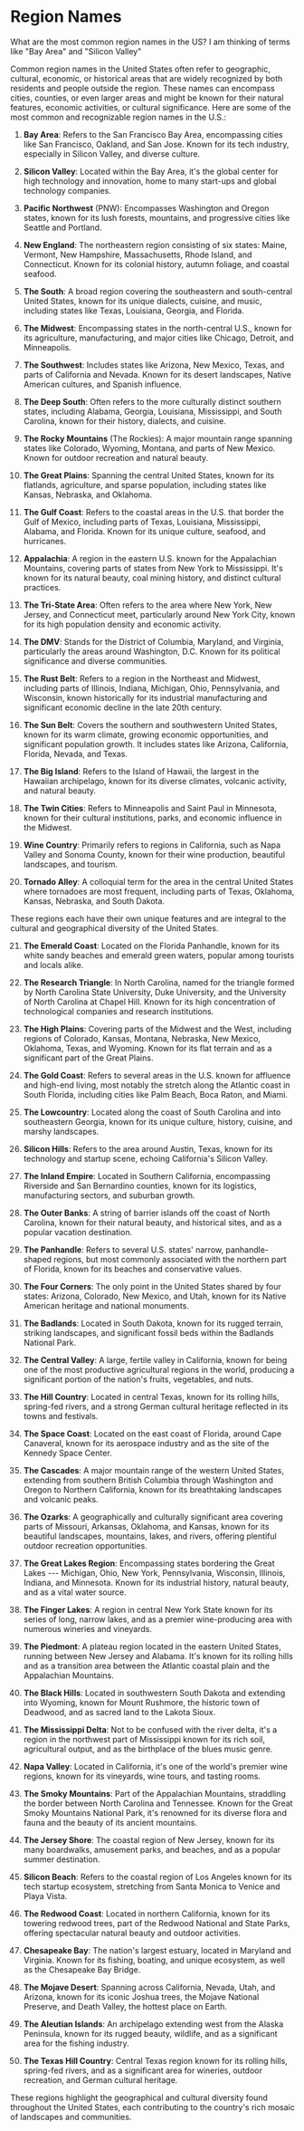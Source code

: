 # Region Names

What are the most common region names in the US? I am thinking of terms like "Bay Area" and "Silicon Valley"

Common region names in the United States often refer to geographic, cultural, economic, or historical areas that are widely recognized by both residents and people outside the region. These names can encompass cities, counties, or even larger areas and might be known for their natural features, economic activities, or cultural significance. Here are some of the most common and recognizable region names in the U.S.:

1.  **Bay Area**: Refers to the San Francisco Bay Area, encompassing cities like San Francisco, Oakland, and San Jose. Known for its tech industry, especially in Silicon Valley, and diverse culture.

2.  **Silicon Valley**: Located within the Bay Area, it's the global center for high technology and innovation, home to many start-ups and global technology companies.

3.  **Pacific Northwest** (PNW): Encompasses Washington and Oregon states, known for its lush forests, mountains, and progressive cities like Seattle and Portland.

4.  **New England**: The northeastern region consisting of six states: Maine, Vermont, New Hampshire, Massachusetts, Rhode Island, and Connecticut. Known for its colonial history, autumn foliage, and coastal seafood.

5.  **The South**: A broad region covering the southeastern and south-central United States, known for its unique dialects, cuisine, and music, including states like Texas, Louisiana, Georgia, and Florida.

6.  **The Midwest**: Encompassing states in the north-central U.S., known for its agriculture, manufacturing, and major cities like Chicago, Detroit, and Minneapolis.

7.  **The Southwest**: Includes states like Arizona, New Mexico, Texas, and parts of California and Nevada. Known for its desert landscapes, Native American cultures, and Spanish influence.

8.  **The Deep South**: Often refers to the more culturally distinct southern states, including Alabama, Georgia, Louisiana, Mississippi, and South Carolina, known for their history, dialects, and cuisine.

9.  **The Rocky Mountains** (The Rockies): A major mountain range spanning states like Colorado, Wyoming, Montana, and parts of New Mexico. Known for outdoor recreation and natural beauty.

10.  **The Great Plains**: Spanning the central United States, known for its flatlands, agriculture, and sparse population, including states like Kansas, Nebraska, and Oklahoma.

11.  **The Gulf Coast**: Refers to the coastal areas in the U.S. that border the Gulf of Mexico, including parts of Texas, Louisiana, Mississippi, Alabama, and Florida. Known for its unique culture, seafood, and hurricanes.

12.  **Appalachia**: A region in the eastern U.S. known for the Appalachian Mountains, covering parts of states from New York to Mississippi. It's known for its natural beauty, coal mining history, and distinct cultural practices.

13.  **The Tri-State Area**: Often refers to the area where New York, New Jersey, and Connecticut meet, particularly around New York City, known for its high population density and economic activity.

14.  **The DMV**: Stands for the District of Columbia, Maryland, and Virginia, particularly the areas around Washington, D.C. Known for its political significance and diverse communities.

15.  **The Rust Belt**: Refers to a region in the Northeast and Midwest, including parts of Illinois, Indiana, Michigan, Ohio, Pennsylvania, and Wisconsin, known historically for its industrial manufacturing and significant economic decline in the late 20th century.

16.  **The Sun Belt**: Covers the southern and southwestern United States, known for its warm climate, growing economic opportunities, and significant population growth. It includes states like Arizona, California, Florida, Nevada, and Texas.

17.  **The Big Island**: Refers to the Island of Hawaii, the largest in the Hawaiian archipelago, known for its diverse climates, volcanic activity, and natural beauty.

18.  **The Twin Cities**: Refers to Minneapolis and Saint Paul in Minnesota, known for their cultural institutions, parks, and economic influence in the Midwest.

19.  **Wine Country**: Primarily refers to regions in California, such as Napa Valley and Sonoma County, known for their wine production, beautiful landscapes, and tourism.

20.  **Tornado Alley**: A colloquial term for the area in the central United States where tornadoes are most frequent, including parts of Texas, Oklahoma, Kansas, Nebraska, and South Dakota.

These regions each have their own unique features and are integral to the cultural and geographical diversity of the United States.

21.  **The Emerald Coast**: Located on the Florida Panhandle, known for its white sandy beaches and emerald green waters, popular among tourists and locals alike.

22.  **The Research Triangle**: In North Carolina, named for the triangle formed by North Carolina State University, Duke University, and the University of North Carolina at Chapel Hill. Known for its high concentration of technological companies and research institutions.

23.  **The High Plains**: Covering parts of the Midwest and the West, including regions of Colorado, Kansas, Montana, Nebraska, New Mexico, Oklahoma, Texas, and Wyoming. Known for its flat terrain and as a significant part of the Great Plains.

24.  **The Gold Coast**: Refers to several areas in the U.S. known for affluence and high-end living, most notably the stretch along the Atlantic coast in South Florida, including cities like Palm Beach, Boca Raton, and Miami.

25.  **The Lowcountry**: Located along the coast of South Carolina and into southeastern Georgia, known for its unique culture, history, cuisine, and marshy landscapes.

26.  **Silicon Hills**: Refers to the area around Austin, Texas, known for its technology and startup scene, echoing California's Silicon Valley.

27.  **The Inland Empire**: Located in Southern California, encompassing Riverside and San Bernardino counties, known for its logistics, manufacturing sectors, and suburban growth.

28.  **The Outer Banks**: A string of barrier islands off the coast of North Carolina, known for their natural beauty, and historical sites, and as a popular vacation destination.

29.  **The Panhandle**: Refers to several U.S. states' narrow, panhandle-shaped regions, but most commonly associated with the northern part of Florida, known for its beaches and conservative values.

30.  **The Four Corners**: The only point in the United States shared by four states: Arizona, Colorado, New Mexico, and Utah, known for its Native American heritage and national monuments.

31.  **The Badlands**: Located in South Dakota, known for its rugged terrain, striking landscapes, and significant fossil beds within the Badlands National Park.

32.  **The Central Valley**: A large, fertile valley in California, known for being one of the most productive agricultural regions in the world, producing a significant portion of the nation's fruits, vegetables, and nuts.

33.  **The Hill Country**: Located in central Texas, known for its rolling hills, spring-fed rivers, and a strong German cultural heritage reflected in its towns and festivals.

34.  **The Space Coast**: Located on the east coast of Florida, around Cape Canaveral, known for its aerospace industry and as the site of the Kennedy Space Center.

35.  **The Cascades**: A major mountain range of the western United States, extending from southern British Columbia through Washington and Oregon to Northern California, known for its breathtaking landscapes and volcanic peaks.

36.  **The Ozarks**: A geographically and culturally significant area covering parts of Missouri, Arkansas, Oklahoma, and Kansas, known for its beautiful landscapes, mountains, lakes, and rivers, offering plentiful outdoor recreation opportunities.

37.  **The Great Lakes Region**: Encompassing states bordering the Great Lakes --- Michigan, Ohio, New York, Pennsylvania, Wisconsin, Illinois, Indiana, and Minnesota. Known for its industrial history, natural beauty, and as a vital water source.

38.  **The Finger Lakes**: A region in central New York State known for its series of long, narrow lakes, and as a premier wine-producing area with numerous wineries and vineyards.

39.  **The Piedmont**: A plateau region located in the eastern United States, running between New Jersey and Alabama. It's known for its rolling hills and as a transition area between the Atlantic coastal plain and the Appalachian Mountains.

40.  **The Black Hills**: Located in southwestern South Dakota and extending into Wyoming, known for Mount Rushmore, the historic town of Deadwood, and as sacred land to the Lakota Sioux.

41.  **The Mississippi Delta**: Not to be confused with the river delta, it's a region in the northwest part of Mississippi known for its rich soil, agricultural output, and as the birthplace of the blues music genre.

42.  **Napa Valley**: Located in California, it's one of the world's premier wine regions, known for its vineyards, wine tours, and tasting rooms.

43.  **The Smoky Mountains**: Part of the Appalachian Mountains, straddling the border between North Carolina and Tennessee. Known for the Great Smoky Mountains National Park, it's renowned for its diverse flora and fauna and the beauty of its ancient mountains.

44.  **The Jersey Shore**: The coastal region of New Jersey, known for its many boardwalks, amusement parks, and beaches, and as a popular summer destination.

45.  **Silicon Beach**: Refers to the coastal region of Los Angeles known for its tech startup ecosystem, stretching from Santa Monica to Venice and Playa Vista.

46.  **The Redwood Coast**: Located in northern California, known for its towering redwood trees, part of the Redwood National and State Parks, offering spectacular natural beauty and outdoor activities.

47.  **Chesapeake Bay**: The nation's largest estuary, located in Maryland and Virginia. Known for its fishing, boating, and unique ecosystem, as well as the Chesapeake Bay Bridge.

48.  **The Mojave Desert**: Spanning across California, Nevada, Utah, and Arizona, known for its iconic Joshua trees, the Mojave National Preserve, and Death Valley, the hottest place on Earth.

49.  **The Aleutian Islands**: An archipelago extending west from the Alaska Peninsula, known for its rugged beauty, wildlife, and as a significant area for the fishing industry.

50.  **The Texas Hill Country**: Central Texas region known for its rolling hills, spring-fed rivers, and as a significant area for wineries, outdoor recreation, and German cultural heritage.

These regions highlight the geographical and cultural diversity found throughout the United States, each contributing to the country's rich mosaic of landscapes and communities.